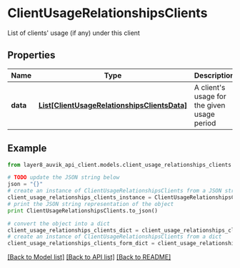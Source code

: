 # ClientUsageRelationshipsClients

List of clients' usage (if any) under this client

## Properties
Name | Type | Description | Notes
------------ | ------------- | ------------- | -------------
**data** | [**List[ClientUsageRelationshipsClientsData]**](ClientUsageRelationshipsClientsData.md) | A client&#39;s usage for the given usage period | [optional] 

## Example

```python
from layer8_auvik_api_client.models.client_usage_relationships_clients import ClientUsageRelationshipsClients

# TODO update the JSON string below
json = "{}"
# create an instance of ClientUsageRelationshipsClients from a JSON string
client_usage_relationships_clients_instance = ClientUsageRelationshipsClients.from_json(json)
# print the JSON string representation of the object
print ClientUsageRelationshipsClients.to_json()

# convert the object into a dict
client_usage_relationships_clients_dict = client_usage_relationships_clients_instance.to_dict()
# create an instance of ClientUsageRelationshipsClients from a dict
client_usage_relationships_clients_form_dict = client_usage_relationships_clients.from_dict(client_usage_relationships_clients_dict)
```
[[Back to Model list]](../README.md#documentation-for-models) [[Back to API list]](../README.md#documentation-for-api-endpoints) [[Back to README]](../README.md)


